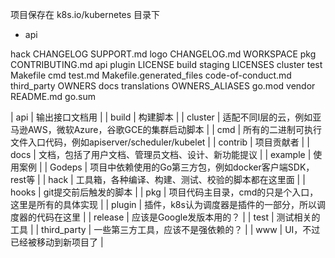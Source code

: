 项目保存在 k8s.io/kubernetes 目录下

- api

hack
CHANGELOG                SUPPORT.md               logo
CHANGELOG.md             WORKSPACE                pkg
CONTRIBUTING.md          api                      plugin
LICENSE                  build                    staging
LICENSES                 cluster                  test
Makefile                 cmd                      test.md
Makefile.generated_files code-of-conduct.md       third_party
OWNERS                   docs                     translations
OWNERS_ALIASES           go.mod                   vendor
README.md                go.sum

| api | 输出接口文档用 |
| build | 构建脚本 |
| cluster | 适配不同I层的云，例如亚马逊AWS，微软Azure，谷歌GCE的集群启动脚本 |
| cmd | 所有的二进制可执行文件入口代码，例如apiserver/scheduler/kubelet |
| contrib | 项目贡献者 |
| docs | 文档，包括了用户文档、管理员文档、设计、新功能提议 |
| example | 使用案例 |
| Godeps | 项目中依赖使用的Go第三方包，例如docker客户端SDK，rest等 |
| hack | 工具箱，各种编译、构建、测试、校验的脚本都在这里面 |
| hooks | git提交前后触发的脚本 |
| pkg | 项目代码主目录，cmd的只是个入口，这里是所有的具体实现 |
| plugin | 插件，k8s认为调度器是插件的一部分，所以调度器的代码在这里 |
| release | 应该是Google发版本用的？ |
| test | 测试相关的工具 |
| third_party | 一些第三方工具，应该不是强依赖的？ |
| www | UI，不过已经被移动到新项目了 |